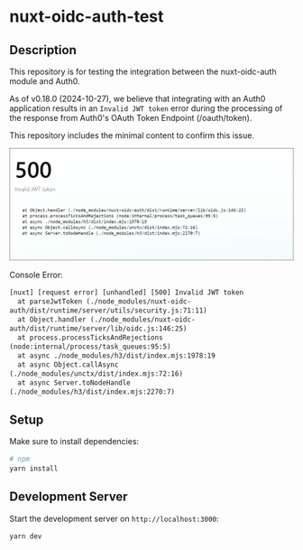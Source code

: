 # nuxt-oidc-auth-test

## Description

This repository is for testing the integration between the nuxt-oidc-auth module and Auth0.

As of v0.18.0 (2024-10-27), we believe that integrating with an Auth0 application results in an `Invalid JWT token` error during the processing of the response from Auth0's OAuth Token Endpoint (/oauth/token).

This repository includes the minimal content to confirm this issue.

![alt text](images/image.png)

Console Error:

```
[nuxt] [request error] [unhandled] [500] Invalid JWT token
  at parseJwtToken (./node_modules/nuxt-oidc-auth/dist/runtime/server/utils/security.js:71:11)
  at Object.handler (./node_modules/nuxt-oidc-auth/dist/runtime/server/lib/oidc.js:146:25)
  at process.processTicksAndRejections (node:internal/process/task_queues:95:5)
  at async ./node_modules/h3/dist/index.mjs:1978:19
  at async Object.callAsync (./node_modules/unctx/dist/index.mjs:72:16)
  at async Server.toNodeHandle (./node_modules/h3/dist/index.mjs:2270:7)
```

## Setup

Make sure to install dependencies:

```bash
# npm
yarn install
```

## Development Server

Start the development server on `http://localhost:3000`:

```bash
yarn dev
```
